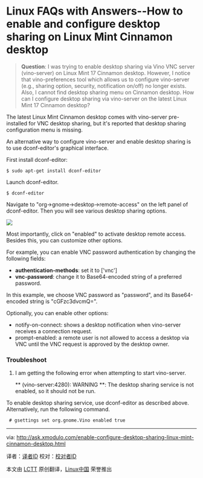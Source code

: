 Linux FAQs with Answers--How to enable and configure desktop sharing on Linux Mint Cinnamon desktop
================================================================================
> **Question**: I was trying to enable desktop sharing via Vino VNC server (vino-server) on Linux Mint 17 Cinnamon desktop. However, I notice that vino-preferences tool which allows us to configure vino-server (e.g., sharing option, security, notification on/off) no longer exists. Also, I cannot find desktop sharing menu on Cinnamon desktop. How can I configure desktop sharing via vino-server on the latest Linux Mint 17 Cinnamon desktop? 

The latest Linux Mint Cinnamon desktop comes with vino-server pre-installed for VNC desktop sharing, but it's reported that desktop sharing configuration menu is missing.

An alternative way to configure vino-server and enable desktop sharing is to use dconf-editor's graphical interface.

First install dconf-editor:

    $ sudo apt-get install dconf-editor

Launch dconf-editor.

    $ dconf-editor

Navigate to "org->gnome->desktop->remote-access" on the left panel of dconf-editor. Then you will see various desktop sharing options.

![](https://farm4.staticflickr.com/3916/14843965473_e68598b01b_z.jpg)

Most importantly, click on "enabled" to activate desktop remote access. Besides this, you can customize other options.

For example, you can enable VNC password authentication by changing the following fields:

- **authentication-methods**: set it to ['vnc']
- **vnc-password**: change it to Base64-encoded string of a preferred password. 

In this example, we choose VNC password as "password", and its Base64-encoded string is "cGFzc3dvcmQ=".

Optionally, you can enable other options:

- notify-on-connect: shows a desktop notification when vino-server receives a connection request.
- prompt-enabled: a remote user is not allowed to access a desktop via VNC until the VNC request is approved by the desktop owner. 

### Troubleshoot ###

1. I am getting the following error when attempting to start vino-server.

    ** (vino-server:4280): WARNING **: The desktop sharing service is not enabled, so it should not be run.

To enable desktop sharing service, use dconf-editor as described above. Alternatively, run the following command.

     # gsettings set org.gnome.Vino enabled true 

--------------------------------------------------------------------------------

via: http://ask.xmodulo.com/enable-configure-desktop-sharing-linux-mint-cinnamon-desktop.html

译者：[译者ID](https://github.com/译者ID)
校对：[校对者ID](https://github.com/校对者ID)

本文由 [LCTT](https://github.com/LCTT/TranslateProject) 原创翻译，[Linux中国](http://linux.cn/) 荣誉推出